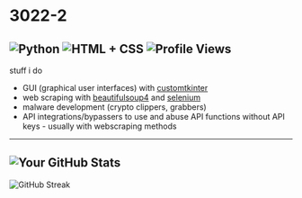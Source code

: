 # 3022-2

![Python](https://img.shields.io/badge/Python-Intermediate-blue)
![HTML + CSS](https://img.shields.io/badge/HTML%20%2B%20CSS-Beginner%2FIntermediate-brightgreen)
![Profile Views](https://komarev.com/ghpvc/?username=3022-2)
---
stuff i do
- GUI (graphical user interfaces) with [customtkinter](https://pypi.org/project/customtkinter/0.3/)
- web scraping with [beautifulsoup4](https://pypi.org/project/beautifulsoup4/) and [selenium](https://pypi.org/project/selenium/)
- malware development (crypto clippers, grabbers)
- API integrations/bypassers to use and abuse API functions without API keys - usually with webscraping methods
---
![Your GitHub Stats](https://github-readme-stats.vercel.app/api?username=3022-2&show_icons=true)
---
![GitHub Streak](https://github-readme-streak-stats.herokuapp.com/?user=3022-2)
